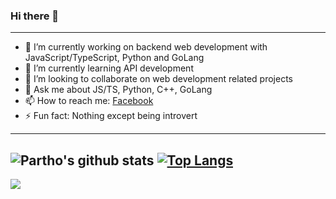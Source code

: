 ### Hi there 👋
---
- 🔭 I’m currently working on backend web development with JavaScript/TypeScript, Python and GoLang
- 🌱 I’m currently learning API development
- 👯 I’m looking to collaborate on web development related projects
- 💬 Ask me about JS/TS, Python, C++, GoLang
- 📫 How to reach me: [Facebook](https://web.facebook.com/TalkToPartho)
- ⚡ Fun fact: Nothing except being introvert
---

![Partho's github stats](https://github-readme-stats.vercel.app/api?username=ParthoKR&count_private=true&show_icons=true)
[![Top Langs](https://github-readme-stats.vercel.app/api/top-langs/?username=ParthoKR)](https://github.com/ParthoKR/github-readme-stats)
---
![](https://komarev.com/ghpvc/?username=ParthoKR&color=blue)
